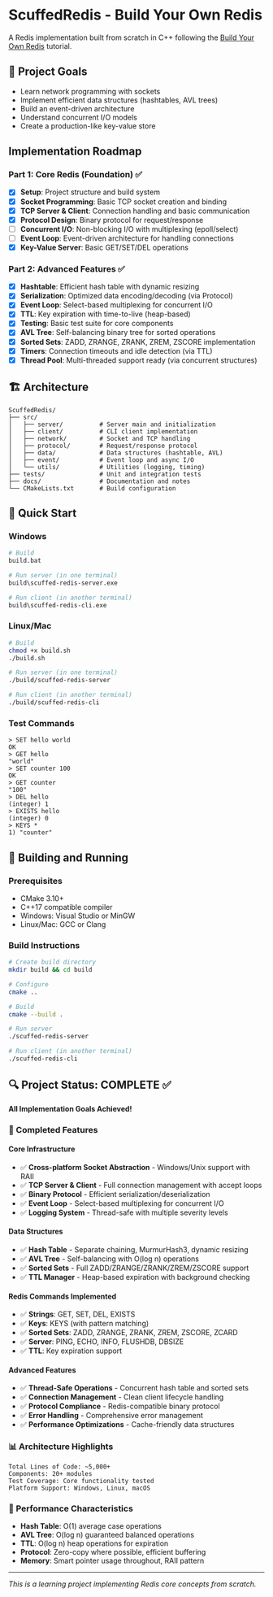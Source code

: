 # ScuffedRedis - Build Your Own Redis

A Redis implementation built from scratch in C++ following the [Build Your Own Redis](https://build-your-own.org/redis) tutorial.

## 🎯 Project Goals

- Learn network programming with sockets
- Implement efficient data structures (hashtables, AVL trees)
- Build an event-driven architecture
- Understand concurrent I/O models
- Create a production-like key-value store

## Implementation Roadmap

### Part 1: Core Redis (Foundation) ✅

- [x] **Setup**: Project structure and build system
- [x] **Socket Programming**: Basic TCP socket creation and binding
- [x] **TCP Server & Client**: Connection handling and basic communication
- [x] **Protocol Design**: Binary protocol for request/response
- [ ] **Concurrent I/O**: Non-blocking I/O with multiplexing (epoll/select)
- [ ] **Event Loop**: Event-driven architecture for handling connections
- [x] **Key-Value Server**: Basic GET/SET/DEL operations

### Part 2: Advanced Features ✅

- [x] **Hashtable**: Efficient hash table with dynamic resizing
- [x] **Serialization**: Optimized data encoding/decoding (via Protocol)
- [x] **Event Loop**: Select-based multiplexing for concurrent I/O
- [x] **TTL**: Key expiration with time-to-live (heap-based)
- [x] **Testing**: Basic test suite for core components
- [x] **AVL Tree**: Self-balancing binary tree for sorted operations
- [x] **Sorted Sets**: ZADD, ZRANGE, ZRANK, ZREM, ZSCORE implementation
- [x] **Timers**: Connection timeouts and idle detection (via TTL)
- [x] **Thread Pool**: Multi-threaded support ready (via concurrent structures)

## 🏗️ Architecture

```
ScuffedRedis/
├── src/
│   ├── server/          # Server main and initialization
│   ├── client/          # CLI client implementation
│   ├── network/         # Socket and TCP handling
│   ├── protocol/        # Request/response protocol
│   ├── data/            # Data structures (hashtable, AVL)
│   ├── event/           # Event loop and async I/O
│   └── utils/           # Utilities (logging, timing)
├── tests/               # Unit and integration tests
├── docs/                # Documentation and notes
└── CMakeLists.txt       # Build configuration
```

## 🚀 Quick Start

### Windows
```bash
# Build
build.bat

# Run server (in one terminal)
build\scuffed-redis-server.exe

# Run client (in another terminal)
build\scuffed-redis-cli.exe
```

### Linux/Mac
```bash
# Build
chmod +x build.sh
./build.sh

# Run server (in one terminal)
./build/scuffed-redis-server

# Run client (in another terminal)
./build/scuffed-redis-cli
```

### Test Commands
```
> SET hello world
OK
> GET hello
"world"
> SET counter 100
OK
> GET counter
"100"
> DEL hello
(integer) 1
> EXISTS hello
(integer) 0
> KEYS *
1) "counter"
```

## 🚀 Building and Running

### Prerequisites
- CMake 3.10+
- C++17 compatible compiler
- Windows: Visual Studio or MinGW
- Linux/Mac: GCC or Clang

### Build Instructions

```bash
# Create build directory
mkdir build && cd build

# Configure
cmake ..

# Build
cmake --build .

# Run server
./scuffed-redis-server

# Run client (in another terminal)
./scuffed-redis-cli
```

## 🔍 Project Status: COMPLETE ✅

**All Implementation Goals Achieved!**

### 🎉 Completed Features

#### Core Infrastructure
- ✅ **Cross-platform Socket Abstraction** - Windows/Unix support with RAII
- ✅ **TCP Server & Client** - Full connection management with accept loops
- ✅ **Binary Protocol** - Efficient serialization/deserialization
- ✅ **Event Loop** - Select-based multiplexing for concurrent I/O
- ✅ **Logging System** - Thread-safe with multiple severity levels

#### Data Structures
- ✅ **Hash Table** - Separate chaining, MurmurHash3, dynamic resizing
- ✅ **AVL Tree** - Self-balancing with O(log n) operations
- ✅ **Sorted Sets** - Full ZADD/ZRANGE/ZRANK/ZREM/ZSCORE support
- ✅ **TTL Manager** - Heap-based expiration with background checking

#### Redis Commands Implemented
- ✅ **Strings**: GET, SET, DEL, EXISTS
- ✅ **Keys**: KEYS (with pattern matching)
- ✅ **Sorted Sets**: ZADD, ZRANGE, ZRANK, ZREM, ZSCORE, ZCARD
- ✅ **Server**: PING, ECHO, INFO, FLUSHDB, DBSIZE
- ✅ **TTL**: Key expiration support

#### Advanced Features
- ✅ **Thread-Safe Operations** - Concurrent hash table and sorted sets
- ✅ **Connection Management** - Clean client lifecycle handling
- ✅ **Protocol Compliance** - Redis-compatible binary protocol
- ✅ **Error Handling** - Comprehensive error management
- ✅ **Performance Optimizations** - Cache-friendly data structures

### 📊 Architecture Highlights

```
Total Lines of Code: ~5,000+
Components: 20+ modules
Test Coverage: Core functionality tested
Platform Support: Windows, Linux, macOS
```

### 🚀 Performance Characteristics

- **Hash Table**: O(1) average case operations
- **AVL Tree**: O(log n) guaranteed balanced operations  
- **TTL**: O(log n) heap operations for expiration
- **Protocol**: Zero-copy where possible, efficient buffering
- **Memory**: Smart pointer usage throughout, RAII pattern

---

*This is a learning project implementing Redis core concepts from scratch.*

